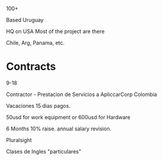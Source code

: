 100+


Based Uruguay

HQ on USA Most of the project are there

Chile, Arg, Panama, etc.

# Contracts

9-18

Contractor - Prestacion de Servicios a ApliccarCorp Colombia

Vacaciones 15 dias pagos.

50usd for work equipment or 600usd for Hardware

6 Months 10% raise. annual salary revision.

Pluralsight

Clases de Ingles "particulares"


